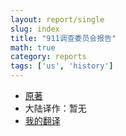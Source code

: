```yaml
---
layout: report/single
slug: index
title: "911调查委员会报告"
math: true
category: reports
tags: ['us', 'history']
---
```

* [原著](https://rsywx.net/books/00740.html)
* 大陆译作：暂无
* [我的翻译](/report/toc.html)
